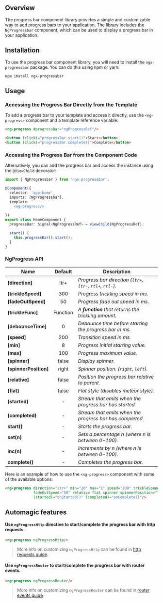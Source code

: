 ## Overview

The progress bar component library provides a simple and customizable way to add progress bars to your application. The library includes the `NgProgressbar` component, which can be used to display a progress bar in your application.

## Installation

To use the progress bar component library, you will need to install the `ngx-progressbar` package. You can do this using npm or yarn:

```
npm install ngx-progressbar
```

## Usage

### Accessing the Progress Bar Directly from the Template

To add a progress bar to your template and access it directly, use the `<ng-progress>` component and a template reference variable:

```html
<ng-progress #progressBar="ngProgressRef"/>

<button (click)="progressBar.start()">Start</button>
<button (click)="progressBar.complete()">Complete</button>
```

### Accessing the Progress Bar from the Component Code

Alternatively, you can add the progress bar and access the instance using the `@ViewChild` decorator:

```typescript
import { NgProgressbar } from 'ngx-progressbar';

@Component({
  selector: 'app-home',
  imports: [NgProgressbar],
  template: `
    <ng-progress/>
  `
})
export class HomeComponent {
  progressBar: Signal<NgProgressRef> = viewChild(NgProgressRef);

  start() {
    this.progressBar().start();
  }
}
```

### NgProgress API

| Name                  | Default  | Description                                                |
|-----------------------|:--------:|------------------------------------------------------------|
| **[direction]**       |   ltr+   | *Progress bar direction (`ltr+`, `ltr-`, `rtl+`, `rtl-`).* |
| **[trickleSpeed]**    |   300    | *Progress trickling speed in ms.*                          |
| **[fadeOutSpeed]**    |    50    | *Progress fade out speed in ms.*                           |
| **[trickleFunc]**     | Function | *A **function** that returns the trickling amount.*        |
| **[debounceTime]**    |    0     | *Debounce time before starting the progress bar in ms.*    |
| **[speed]**           |   200    | *Transition speed in ms.*                                  |
| **[min]**             |    8     | *Progress initial starting value.*                         |
| **[max]**             |   100    | *Progress maximum value.*                                  |
| **[spinner]**         |  false   | *Display spinner.*                                         |
| **[spinnerPosition]** |  right   | *Spinner position. (`right`, `left`).*                     |
| **[relative]**        |  false   | *Position the progress bar relative to parent.*            |
| **[flat]**            |  false   | *Flat style (disables meteor style).*                      |
| **(started)**         |    -     | *Stream that emits when the progress bar has started.*     |
| **(completed)**       |    -     | *Stream that emits when the progress bar has completed.*   |
| **start()**           |    -     | *Starts the progress bar.*                                 |
| **set(n)**            |    -     | *Sets a percentage n (where n is between 0-100).*          |
| **inc(n)**            |    -     | *Increments by n (where n is between 0-100).*              |
| **complete()**        |    -     | *Completes the progress bar.*                              |


Here is an example of how to use the `<ng-progress>` component with some of the available options:

```html
<ng-progress direction="ltr+" min="20" max="1" speed="200" trickleSpeed="300"
             fadeOutSpeed="50" relative flat spinner spinnerPosition="left"
             (started)="onStarted()" (completed)="onComplete()"/>
```

## Automagic features

#### Use `ngProgressHttp` directive to start/complete the progress bar with http requests.

```html
<ng-progress ngProgressHttp/>
```

> More info on customizing `ngProgressHttp` can be found in [http requests guide](./HttpClient-requests.md).

#### Use `ngProgressRouter` to start/complete the progress bar with router events.

```html
<ng-progress ngProgressRouter/>
```

> More info on customizing `ngProgressRouter` can be found in [router events guide](./Router-events.md).
